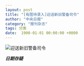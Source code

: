 ```yaml
---
layout: post
title: "[有图待录入]迎送新旧警备司令"
author: "中央日报"
category: "报刊杂志"
tags: 分类
date:  1900-01-01 00:00:00 +0000
---
```


![迎送新旧警备司令](/assets/images/newspapers/迎送新旧警备司令.png)




***日期存疑***
